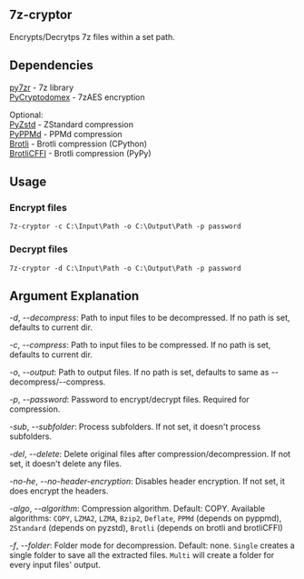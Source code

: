 ## 7z-cryptor
Encrypts/Decrytps 7z files within a set path.
  
## Dependencies
[py7zr](https://github.com/miurahr/py7zr) - 7z library  
[PyCryptodomex](https://www.pycryptodome.org/en/latest/index.html) - 7zAES encryption  
  
Optional:  
[PyZstd](https://pypi.org/project/pyzstd) - ZStandard compression  
[PyPPMd](https://pypi.org/project/pyppmd) - PPMd compression  
[Brotli](https://pypi.org/project/Brotli) - Brotli compression (CPython)  
[BrotliCFFI](https://pypi.org/project/brotlicffi) - Brotli compression (PyPy)  
  
## Usage
### Encrypt files
``7z-cryptor -c C:\Input\Path -o C:\Output\Path -p password``

### Decrypt files
``7z-cryptor -d C:\Input\Path -o C:\Output\Path -p password``
  
## Argument Explanation
*-d*, *--decompress*: Path to input files to be decompressed. If no path is set, defaults to current dir.  

*-c*, *--compress*: Path to input files to be compressed. If no path is set, defaults to current dir.  

*-o*, *--output*: Path to output files. If no path is set, defaults to same as --decompress/--compress.  

*-p*, *--password*: Password to encrypt/decrypt files. Required for compression.  

*-sub*, *--subfolder*: Process subfolders. If not set, it doesn't process subfolders.  

*-del*, *--delete*: Delete original files after compression/decompression. If not set, it doesn't delete any files.  

*-no-he*, *--no-header-encryption*: Disables header encryption. If not set, it does encrypt the headers.  

*-algo*, *--algorithm*:  Compression algorithm. Default: COPY. Available algorithms: ``COPY``, ``LZMA2``, ``LZMA``, ``Bzip2``, ``Deflate``, ``PPMd`` (depends on pyppmd), ``ZStandard`` (depends on pyzstd), ``Brotli`` (depends on brotli and brotliCFFI)  

*-f*, *--folder*: Folder mode for decompression. Default: none. ``Single`` creates a single folder to save all the extracted files. ``Multi`` will create a folder for every input files' output. 
